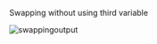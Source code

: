 Swapping without using third variable

![swappingoutput](https://user-images.githubusercontent.com/82468072/139130565-f1d8a267-b9f6-42c3-8d1d-7d6e6a42577d.PNG)